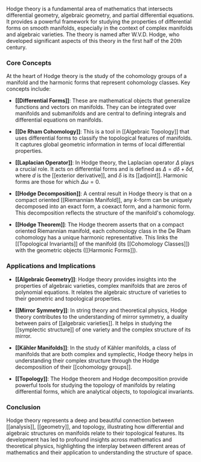 Hodge theory is a fundamental area of mathematics that intersects differential geometry, algebraic geometry, and partial differential equations. It provides a powerful framework for studying the properties of differential forms on smooth manifolds, especially in the context of complex manifolds and algebraic varieties. The theory is named after W.V.D. Hodge, who developed significant aspects of this theory in the first half of the 20th century.

### Core Concepts

At the heart of Hodge theory is the study of the cohomology groups of a manifold and the harmonic forms that represent cohomology classes. Key concepts include:

- **[[Differential Forms]]**: These are mathematical objects that generalize functions and vectors on manifolds. They can be integrated over manifolds and submanifolds and are central to defining integrals and differential equations on manifolds.

- **[[De Rham Cohomology]]**: This is a tool in [[Algebraic Topology]] that uses differential forms to classify the topological features of manifolds. It captures global geometric information in terms of local differential properties.

- **[[Laplacian Operator]]**: In Hodge theory, the Laplacian operator $\Delta$ plays a crucial role. It acts on differential forms and is defined as $\Delta = d\delta + \delta d$, where $d$ is the [[exterior derivative]], and $\delta$ is its [[adjoint]]. Harmonic forms are those for which $\Delta\omega = 0$.

- **[[Hodge Decomposition]]**: A central result in Hodge theory is that on a compact oriented [[Riemannian Manifold]], any $k$-form can be uniquely decomposed into an exact form, a coexact form, and a harmonic form. This decomposition reflects the structure of the manifold's cohomology.

- **[[Hodge Theorem]]**: The Hodge theorem asserts that on a compact oriented Riemannian manifold, each cohomology class in the De Rham cohomology has a unique harmonic representative. This links the [[Topological Invariants]] of the manifold (its [[Cohomology Classes]]) with the geometric objects ([[Harmonic Forms]]).

### Applications and Implications

- **[[Algebraic Geometry]]**: Hodge theory provides insights into the properties of algebraic varieties, complex manifolds that are zeros of polynomial equations. It relates the algebraic structure of varieties to their geometric and topological properties.

- **[[Mirror Symmetry]]**: In string theory and theoretical physics, Hodge theory contributes to the understanding of mirror symmetry, a duality between pairs of [[algebraic varieties]]. It helps in studying the [[symplectic structure]] of one variety and the complex structure of its mirror.

- **[[Kähler Manifolds]]**: In the study of Kähler manifolds, a class of manifolds that are both complex and symplectic, Hodge theory helps in understanding their complex structure through the Hodge decomposition of their [[cohomology groups]].

- **[[Topology]]**: The Hodge theorem and Hodge decomposition provide powerful tools for studying the topology of manifolds by relating differential forms, which are analytical objects, to topological invariants.

### Conclusion

Hodge theory represents a deep and beautiful connection between [[analysis]], [[geometry]], and topology, illustrating how differential and algebraic structures on manifolds relate to their topological features. Its development has led to profound insights across mathematics and theoretical physics, highlighting the interplay between different areas of mathematics and their application to understanding the structure of space.